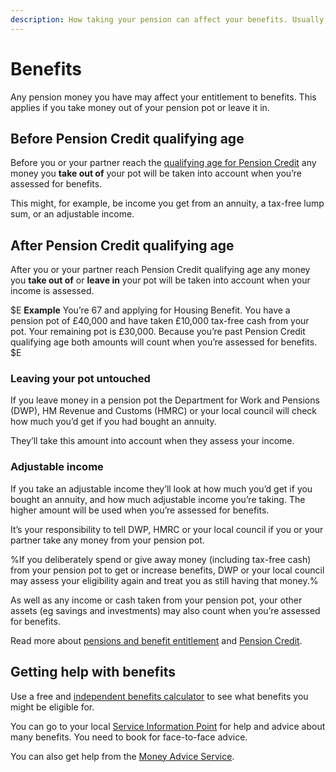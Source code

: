 ```yaml
---
description: How taking your pension can affect your benefits. Usually, the greater your income, the fewer benefits you’ll get.
---
```


# Benefits

Any pension money you have may affect your entitlement to benefits. This applies if you take money out of your pension pot or leave it in.

## Before Pension Credit qualifying age

Before you or your partner reach the [qualifying age for Pension Credit](https://www.gov.uk/calculate-state-pension/y/age) any money you **take out of** your pot will be taken into account when you’re assessed for benefits. 

This might, for example, be income you get from an annuity, a tax-free lump sum, or an adjustable income. 

## After Pension Credit qualifying age

After you or your partner reach Pension Credit qualifying age any money you **take out of** or **leave in** your pot will be taken into account when your income is assessed. 

$E
**Example** You’re 67 and applying for Housing Benefit. You have a pension pot of £40,000 and have taken £10,000 tax-free cash from your pot. Your remaining pot is £30,000. Because you’re past Pension Credit qualifying age both amounts will count when you’re assessed for benefits.
$E

### Leaving your pot untouched 

If you leave money in a pension pot the Department for Work and Pensions (DWP), HM Revenue and Customs (HMRC) or your local council will check how much you’d get if you had bought an annuity.

They’ll take this amount into account when they assess your income.

### Adjustable income

If you take an adjustable income they’ll look at how much you’d get if you bought an annuity, and how much adjustable income you’re taking. The higher amount will be used when you’re assessed for benefits.

It’s your responsibility to tell DWP, HMRC or your local council if you or your partner take any money from your pension pot.

%If you deliberately spend or give away money (including tax-free cash) from your pension pot to get or increase benefits, DWP or your local council may assess your eligibility again and treat you as still having that money.%

As well as any income or cash taken from your pension pot, your other assets (eg savings and investments) may also count when you’re assessed for benefits.

Read more about [pensions and benefit entitlement](https://www.gov.uk/government/publications/pension-flexibilities-and-dwp-benefits) and [Pension Credit](https://www.gov.uk/pension-credit).

## Getting help with benefits

Use a free and [independent benefits calculator](https://www.gov.uk/benefits-calculators) to see what benefits you might be eligible for.

You can go to your local [Service Information Point](http://pensions-service.direct.gov.uk/en/information-points/home.asp) for help and advice about many benefits. You need to book for face-to-face advice.

You can also get help from the [Money Advice Service](https://www.moneyadviceservice.org.uk/en/articles/where-to-get-help-and-advice-about-benefits).

